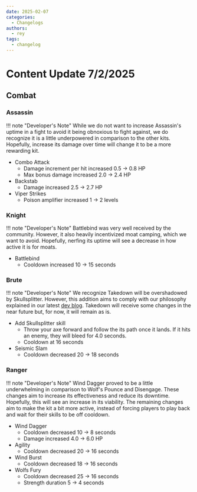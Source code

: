 ```yaml
---
date: 2025-02-07
categories:
  - Changelogs
authors:
  - rey
tags:
  - changelog
---
```


# Content Update 7/2/2025
## Combat

### Assassin
!!! note "Developer's Note"
    While we do not want to increase Assassin's uptime in a fight to avoid it being obnoxious to
    fight against, we do recognize it is a little underpowered in comparison to the other kits. 
    Hopefully, increase its damage over time will change it to be a more rewarding kit.

- Combo Attack
    * Damage increment per hit increased 0.5 → 0.8 HP
    * Max bonus damage increased 2.0 → 2.4 HP
- Backstab
    * Damage increased 2.5 → 2.7 HP
- Viper Strikes
    * Poison amplifier increased 1 → 2 levels

### Knight
!!! note "Developer's Note"
    Battlebind was very well received by the community. However, it also heavily incentivized 
    moat camping, which we want to avoid. Hopefully, nerfing its uptime will see a decrease in 
    how active it is for moats.

- Battlebind
    * Cooldown increased 10 → 15 seconds
 
### Brute
!!! note "Developer's Note"
    We recognize Takedown will be overshadowed by Skullsplitter. However, this addition aims to 
    comply with our philosophy explained in our latest [dev blog](/blog/2025/02/06/experimental-beta-changes/). Takedown will receive some changes in the near future but, for 
    now, it will remain as is.

- Add Skullsplitter skill
    * Throw your axe forward and follow the its path once it lands. If it hits an enemy, they will bleed for 4.0 seconds.
    * Cooldown at 16 seconds
- Seismic Slam
    * Cooldown decreased 20 → 18 seconds
 
### Ranger
!!! note "Developer's Note"
    Wind Dagger proved to be a little underwhelming in comparison to Wolf's Pounce and Disengage. 
    These changes aim to increase its effectiveness and reduce its downtime. Hopefully, this will 
    see an increase in its viability. The remaining changes aim to make the kit a bit more 
    active, instead of forcing players to play back and wait for their skills to be off cooldown. 
- Wind Dagger
    * Cooldown decreased 10 → 8 seconds
    * Damage increased 4.0 → 6.0 HP
- Agility
    * Cooldown decreased 20 → 16 seconds
- Wind Burst
    * Cooldown decreased 18 → 16 seconds
- Wolfs Fury
    * Cooldown decreased 25 → 16 seconds
    * Strength duration 5 → 4 seconds